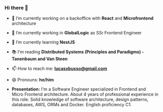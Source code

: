 ### Hi there 👋

- 🔭 I’m currently working on a backoffice with **React** and **Microfrontend** architecture 
- 🔭 I’m currently working in **GlobalLogic** as SSr Frontend Engineer
- 🌱 I’m currently learning **NestJS**
- 📚 I'm reading **Distributed Systems (Principles and Paradigms) - Tanenbaum and Van Steen**
- 📫 How to reach me: **lucasxbusso@gmail.com**
- 😄 Pronouns: **he/him**

- **Presentation:** I'm a Software Engineer specialized in Frontend and Micro Frontend architecture. About 4 years of professional experience in this role.
Solid knowledge of software architecture, design patterns, databases, AWS, ORMs and Docker. English proficiency C1.
